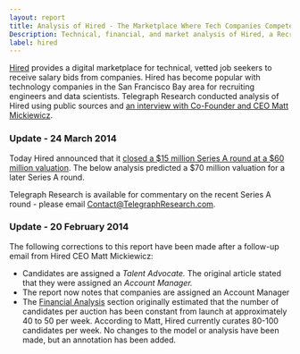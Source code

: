```yaml
---
layout: report
title: Analysis of Hired - The Marketplace Where Tech Companies Compete to Hire You 
Description: Technical, financial, and market analysis of Hired, a Recruiting Startup in San Francisco.
label: hired
---
```


[Hired](http://hired.com) provides a digital marketplace for technical, vetted job seekers to receive salary bids from companies. Hired has become popular with technology companies in the San Francisco Bay area for recruiting engineers and data scientists. Telegraph Research conducted analysis of Hired using public sources and [an interview with Co-Founder and CEO Matt Mickiewicz](/mickiewicz-interview/).

<div class="panel panel-success">
    <div class="panel-heading"><h3 class="panel-title no-margin">Update - 24 March 2014</h3></div>
    <div class="panel-body">
        <p>Today Hired announced that it <a href="http://techcrunch.com/2014/03/24/hired-raises-15m-series-a/">closed a $15 million Series A round at a $60 million valuation</a>. The below analysis predicted a $70 million valuation for a later Series A round.</p>
        <p>Telegraph Research is available for commentary on the recent Series A round - please email <a href="mailto:contact@telegraphresearch.com">Contact@TelegraphResearch.com</a>.</p>
    </div>
</div>



<div class="panel panel-info">
    <div class="panel-heading"><h3 class="panel-title no-margin">Update - 20 February 2014</h3></div>
    <div class="panel-body">
        The following corrections to this report have been made after a follow-up email from Hired CEO Matt Mickiewicz:
        <ul>
            <li> Candidates are assigned a <em>Talent Advocate.</em> The original article stated that they were assigned an <em>Account Manager.</em></li>
            <li> The report now notes that companies are assigned an Account Manager</li>
            <li>The <a href="#growth" class="to-growth">Financial Analysis</a> section originally estimated that the number of candidates per auction has been constant from launch at approximately 40 to 50 per week. According to Matt, Hired currently curates 80-100 candidates per week. No changes to the model or analysis have been made, but an annotation has been added.</li>
        </ul>
    </div>
</div>


